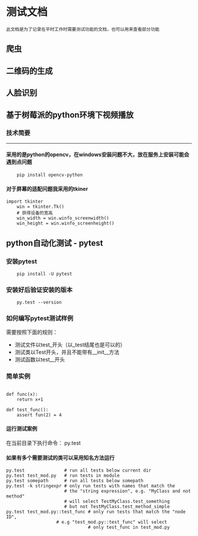 # 测试文档
    此文档是为了记录在平时工作时需要测试功能的文档，也可以用来查看部分功能
## 爬虫
## 二维码的生成
## 人脸识别
## 基于树莓派的python环境下视频播放
### 技术简要<hr/>
#### 采用的是python的opencv，在windows安装问题不大，放在服务上安装可能会遇到点问题<br/>
        pip install opencv-python
#### 对于屏幕的适配问题我采用的tkiner
```
import tkinter
    win = tkinter.Tk()
    # 获得设备的宽高
    win_width = win.winfo_screenwidth()
    win_height = win.winfo_screenheight()
```

## python自动化测试 - pytest
### 安装pytest
        pip install -U pytest
### 安装好后验证安装的版本
        py.test --version
### 如何编写pytest测试样例
需要按照下面的规则：
* 测试文件以test_开头（以_test结尾也是可以的）
* 测试类以Test开头，并且不能带有__init__方法
* 测试函数以test__开头
### 简单实例

```#content of test_sample.py
 
def func(x):
    return x+1
 
def test_func():
    assert fun(2) = 4
```
#### 运行测试案例
在当前目录下执行命令：
        py.test   
#### 如果有多个需要测试的类可以采用知名方法运行
```
py.test               # run all tests below current dir
py.test test_mod.py   # run tests in module
py.test somepath      # run all tests below somepath
py.test -k stringexpr # only run tests with names that match the
                      # the "string expression", e.g. "MyClass and not method"
                      # will select TestMyClass.test_something
                      # but not TestMyClass.test_method_simple
py.test test_mod.py::test_func # only run tests that match the "node ID",
			       # e.g "test_mod.py::test_func" will select
                               # only test_func in test_mod.py
```
